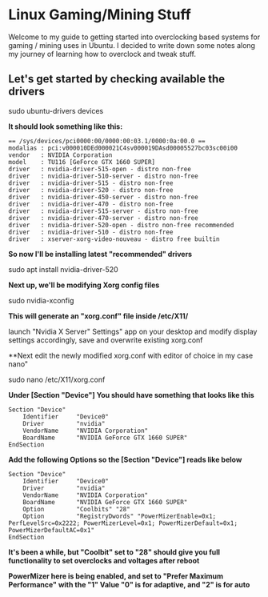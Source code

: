 # Linux Gaming/Mining Stuff
Welcome to my guide to getting started into overclocking based systems for gaming / mining uses in Ubuntu. I decided to write down some notes along my journey of learning how to overclock and tweak stuff.     

## Let's get started by checking available the drivers
sudo ubuntu-drivers devices

**It should look something like this:** 
```
== /sys/devices/pci0000:00/0000:00:03.1/0000:0a:00.0 ==
modalias : pci:v000010DEd000021C4sv000019DAsd00005527bc03sc00i00
vendor   : NVIDIA Corporation
model    : TU116 [GeForce GTX 1660 SUPER]
driver   : nvidia-driver-515-open - distro non-free
driver   : nvidia-driver-510-server - distro non-free
driver   : nvidia-driver-515 - distro non-free
driver   : nvidia-driver-520 - distro non-free
driver   : nvidia-driver-450-server - distro non-free
driver   : nvidia-driver-470 - distro non-free
driver   : nvidia-driver-515-server - distro non-free
driver   : nvidia-driver-470-server - distro non-free
driver   : nvidia-driver-520-open - distro non-free recommended
driver   : nvidia-driver-510 - distro non-free
driver   : xserver-xorg-video-nouveau - distro free builtin   
```

**So now I'll be installing latest "recommended" drivers**  

sudo apt install nvidia-driver-520

**Next up, we'll be modifying Xorg config files**

sudo nvidia-xconfig

**This will generate an "xorg.conf" file inside /etc/X11/**

launch "Nvidia X Server" Settings" app on your desktop and modify display settings accordingly, save and overwrite existing xorg.conf

**Next edit the newly modified xorg.conf with editor of choice in my case nano"

sudo nano /etc/X11/xorg.conf

**Under [Section "Device"] You should have something that looks like this**
```
Section "Device"
    Identifier     "Device0"
    Driver         "nvidia"
    VendorName     "NVIDIA Corporation"
    BoardName      "NVIDIA GeForce GTX 1660 SUPER"
EndSection
```
**Add the following Options so the [Section "Device"] reads like below**
```
Section "Device"
    Identifier     "Device0"
    Driver         "nvidia"
    VendorName     "NVIDIA Corporation"
    BoardName      "NVIDIA GeForce GTX 1660 SUPER"
    Option         "Coolbits" "28"
    Option         "RegistryDwords" "PowerMizerEnable=0x1; PerfLevelSrc=0x2222; PowerMizerLevel=0x1; PowerMizerDefault=0x1; PowerMizerDefaultAC=0x1"
EndSection
```
**It's been a while, but "Coolbit" set to "28" should give you full functionality to set overclocks and voltages after reboot**


**PowerMizer here is being enabled, and set to "Prefer Maximum Performance" with the "1" Value "0" is for adaptive, and "2" is for auto**









